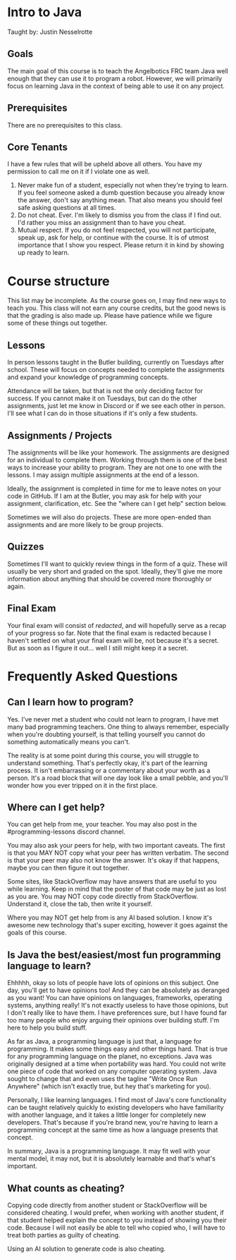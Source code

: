 # Intro to Java
Taught by: Justin Nesselrotte

## Goals
The main goal of this course is to teach the Angelbotics FRC team Java well enough that they can use it to program a robot. However, we will primarily focus on learning Java in the context of being able to use it on any project.

## Prerequisites
There are no prerequisites to this class.

## Core Tenants
I have a few rules that will be upheld above all others. You have my permission to call me on it if I violate one as well.

1. Never make fun of a student, especially not when they're trying to learn. If you feel someone asked a dumb question because you already know the answer, don't say anything mean. That also means you should feel safe asking questions at all times.
2. Do not cheat. Ever. I'm likely to dismiss you from the class if I find out. I'd rather you miss an assignment than to have you cheat.
3. Mutual respect. If you do not feel respected, you will not participate, speak up, ask for help, or continue with the course. It is of utmost importance that I show you respect. Please return it in kind by showing up ready to learn.


# Course structure
This list may be incomplete. As the course goes on, I may find new ways to teach you. This class will not earn any course credits, but the good news is that the grading is also made up. Please have patience while we figure some of these things out together.

## Lessons
In person lessons taught in the Butler building, currently on Tuesdays after school. These will focus on concepts needed to complete the assignments and expand your knowledge of programming concepts. 

Attendance will be taken, but that is not the only deciding factor for success. If you cannot make it on Tuesdays, but can do the other assignments, just let me know in Discord or if we see each other in person. I'll see what I can do in those situations if it's only a few students.

## Assignments / Projects
The assignments will be like your homework. The assignments are designed for an individual to complete them. Working through them is one of the best ways to increase your ability to program. They are not one to one with the lessons. I may assign multiple assignments at the end of a lesson.

Ideally, the assignment is completed in time for me to leave notes on your code in GitHub. If I am at the Butler, you may ask for help with your assignment, clarification, etc. See the "where can I get help" section below.

Sometimes we will also do projects. These are more open-ended than assignments and are more likely to be group projects.

## Quizzes
Sometimes I'll want to quickly review things in the form of a quiz. These will usually be very short and graded on the spot. Ideally, they'll give me more information about anything that should be covered more thoroughly or again.

## Final Exam
Your final exam will consist of *redacted*, and will hopefully serve as a recap of your progress so far. Note that the final exam is redacted because I haven't settled on what your final exam will be, not because it's a secret. But as soon as I figure it out... well I still might keep it a secret.

# Frequently Asked Questions
## Can I learn how to program?
Yes. I've never met a student who could not learn to program, I have met many bad programming teachers. One thing to always remember, especially when you're doubting yourself, is that telling yourself you cannot do something automatically means you can't.

The reality is at some point during this course, you will struggle to understand something. That's perfectly okay, it's part of the learning process. It isn't embarrassing or a commentary about your worth as a person. It's a road block that will one day look like a small pebble, and you'll wonder how you ever tripped on it in the first place.

## Where can I get help?
You can get help from me, your teacher. You may also post in the #programming-lessons discord channel.

You may also ask your peers for help, with two important caveats. The first is that you MAY NOT copy what your peer has written verbatim. The second is that your peer may also not know the answer. It's okay if that happens, maybe you can then figure it out together.

Some sites, like StackOverflow may have answers that are useful to you while learning. Keep in mind that the poster of that code may be just as lost as you are. You may NOT copy code directly from StackOverflow. Understand it, close the tab, then write it yourself.

Where you may NOT get help from is any AI based solution. I know it's awesome new technology that's super exciting, however it goes against the goals of this course.

## Is Java the best/easiest/most fun programming language to learn?
Ehhhhh, okay so lots of people have lots of opinions on this subject. One day, you'll get to have opinions too! And they can be absolutely as deranged as you want! You can have opinions on languages, frameworks, operating systems, anything really! It's not exactly useless to have those opinions, but I don't really like to have them. I have preferences sure, but I have found far too many people who enjoy arguing their opinions over building stuff. I'm here to help you build stuff.

As far as Java, a programming language is just that, a language for programming. It makes some things easy and other things hard. That is true for any programming language on the planet, no exceptions. Java was originally designed at a time when portability was hard. You could not write one piece of code that worked on any computer operating system. Java sought to change that and even uses the tagline "Write Once Run Anywhere" (which isn't exactly true, but hey that's marketing for you).

Personally, I like learning languages. I find most of Java's core functionality can be taught relatively quickly to existing developers who have familiarity with another language, and it takes a little longer for completely new developers. That's because if you're brand new, you're having to learn a programming concept at the same time as how a language presents that concept.

In summary, Java is a programming language. It may fit well with your mental model, it may not, but it is absolutely learnable and that's what's important.

## What counts as cheating?
Copying code directly from another student or StackOverflow will be considered cheating. I would prefer, when working with another student, if that student helped explain the concept to you instead of showing you their code. Because I will not easily be able to tell who copied who, I will have to treat both parties as guilty of cheating.

Using an AI solution to generate code is also cheating.